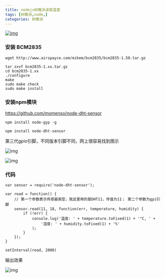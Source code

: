 ```yaml
---
title: nodejs树莓派读取温度
tags: [树莓派,node,]
categories: 树莓派
---
```


[![img](http://wenglou.qiniudn.com/FotLTArYVIVBqF60q4cOmHvQHe6h)](http://wenglou.qiniudn.com/FotLTArYVIVBqF60q4cOmHvQHe6h)

### 安装 BCM2835

```
wget http://www.airspayce.com/mikem/bcm2835/bcm2835-1.50.tar.gz

tar zxvf bcm2835-1.xx.tar.gz
cd bcm2835-1.xx
./configure
make
sudo make check
sudo make install

```

### 安装npm模块

<https://github.com/momenso/node-dht-sensor>

```
npm install node-gyp -g

npm install node-dht-sensor

```

第三代gpio引脚，不同版本引脚不同，网上很容易找到图示

![img](http://wenglou.qiniudn.com/FjkMX3kr53BCAcBgh4b6cXm2Mtdq)

![img](http://wenglou.qiniudn.com/Fik8D_Pb6VjZZM-liTdWDua5V1Ok)

### 代码

```
var sensor = require('node-dht-sensor');

var read = function() {
    // 第一个参数表示传感器类型，我这里用的是DHT11，传值为11； 第二个参数为gpi引脚
    sensor.read(11, 18, function(err, temperature, humidity) {
        if (!err) {
            console.log('温度: ' + temperature.toFixed(1) + '°C, ' +
                '湿度: ' + humidity.toFixed(1) + '%'
            );
        }
    });    
}

setInterval(read, 2000)

```

输出效果

![img](http://wenglou.qiniudn.com/FuiemsLQTa-GKi8wosqG0O87oaxn)